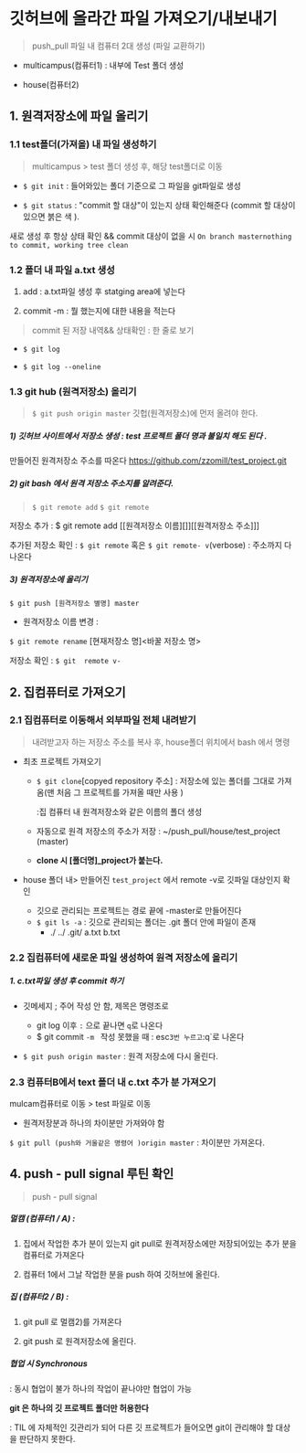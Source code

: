 # 깃허브에 올라간 파일 가져오기/내보내기

> push_pull 파일 내 컴퓨터 2대 생성 (파일 교환하기)

- multicampus(컴퓨터1) : 내부에 Test 폴더 생성 

- house(컴퓨터2)



## 1. 원격저장소에 파일 올리기 

### 1.1 test폴더(가져올) 내 파일 생성하기 

> multicampus >  test 폴더 생성 후, 해당 test폴더로 이동

- `$ git init` : 들어와있는 폴더 기준으로 그 파일을  git파일로 생성

- `$ git status` : "commit 할 대상"이 있는지 상태 확인해준다 (commit 할 대상이 있으면 붉은 색 ). 

새로 생성 후 항상 상태 확인 && commit 대상이 없을 시 
`On branch masternothing to commit, working tree clean`



### 1.2 폴더 내 파일 a.txt 생성 

1) add : a.txt파일 생성 후 statging area에 넣는다 

2) commit -m : 뭘 했는지에 대한 내용을 적는다

> commit 된 저장 내역&& 상태확인   : 한 줄로 보기

- `$ git log`

- `$ git log --oneline`



### 1.3 git hub (원격저장소) 올리기

> `$ git push origin master`  깃헙(원격저장소)에 먼저 올려야 한다. 

##### 1) 깃허브 사이트에서 저장소 생성 :  test 프로젝트 폴더 명과 불일치 해도 된다 .

만들어진 원격저장소 주소를 따온다 https://github.com/zzomill/test_project.git



##### 2) git bash 에서 원격 저장소 주소지를 알려준다. 

> ` $ git remote add ` `$ git remote `

저장소 추가 : $ git remote add [[원격저장소 이름][]][[원격저장소 주소]]]

추가된 저장소 확인 : `$ git remote`  혹은 `$ git remote- v`(verbose) : 주소까지 다 나온다



##### 3) 원격저장소에 올리기

`$ git push [원격저장소 별명] master`



- 원격저장소 이름 변경 : 

`$ git remote rename` [현재저장소 명]<바꿀 저장소 명>

저장소 확인 : `$ git  remote v-`



## 2. 집컴퓨터로 가져오기 

### 2.1 집컴퓨터로 이동해서 외부파일 전체 내려받기

>  내려받고자 하는 저장소 주소를 복사 후, house폴더 위치에서 bash 에서 명령 

- 최초 프로젝트 가져오기

  - `$ git clone`[copyed repository 주소] : 저장소에 있는 폴더를 그대로 가져옴(맨 처음 그 프로젝트를 가져올 때만 사용 )

    :집 컴퓨터 내 원격저장소와 같은 이름의 폴더 생성

  - 자동으로 원격 저장소의 주소가 저장 :  ~/push_pull/house/test_project (master)

  - **clone 시 [폴더명]_project가 붙는다.**

- house 폴더 내> 만들어진 `test_project` 에서 remote -v로 깃파일 대상인지 확인
  - 깃으로 관리되는 프로젝트는  경로 끝에 -master로 만들어진다
  - `$ git ls -a` : 깃으로 관리되는 폴더는 .git 폴더 안에 파일이 존재 
    - ./  ../  .git/  a.txt  b.txt





### 2.2 집컴퓨터에 새로운 파일 생성하여 원격 저장소에 올리기

##### 1. c.txt파일 생성 후 commit 하기 

- 깃메세지 ; 주어 작성 안 함, 제목은 명령조로 
  - git log 이후 `:` 으로 끝나면 `q`로 나온다
  - $ git commit `-m ` 작성 못했을 때  : esc` 3번 누르고 `:q`로 나온다 

- `$ git push origin master` : 원격 저장소에 다시 올린다. 



### 2.3 컴퓨터B에서 text 폴더 내 c.txt 추가 분 가져오기 

mulcam컴퓨터로 이동 > test 파일로 이동 

- 원격저장분과 하나의 차이분만 가져와야 함 

`$ git pull (push와 거울같은 명령어 )origin master` : 차이분만 가져온다. 



## 4. push - pull signal 루틴 확인	

>  push - pull signal  

##### 멀캠 (컴퓨터1 / A) : 

1) 집에서 작업한 추가 분이 있는지 git pull로 원격저장소에만 저장되어있는 추가 분을 컴퓨터로 가져온다 

2) 컴퓨터 1에서 그날 작업한 분을 push 하여 깃허브에 올린다. 

##### 집 (컴퓨터2 / B) : 

1)  git pull 로 멀캠2)를 가져온다 

2) git push 로 원격저장소에 올린다. 



##### 협업 시 Synchronous 

: 동시 협업이 불가 하나의 작업이 끝나야만 협업이 가능



**git 은 하나의 깃 프로젝트 폴더만 허용한다**

:  TIL 에 자체적인 깃관리가 되어 다른 깃 프로젝트가 들어오면 git이 관리해야 할 대상을 판단하지 못한다. 